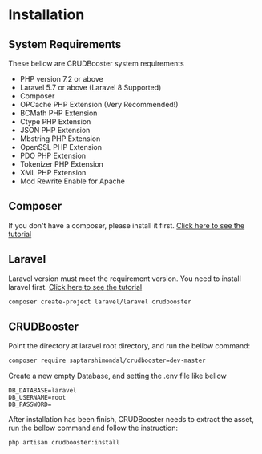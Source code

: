 # Installation
## System Requirements
These bellow are CRUDBooster system requirements 

* PHP version 7.2 or above
* Laravel 5.7 or above (Laravel 8 Supported)
* Composer
* OPCache PHP Extension (Very Recommended!)
* BCMath PHP Extension
* Ctype PHP Extension
* JSON PHP Extension
* Mbstring PHP Extension
* OpenSSL PHP Extension
* PDO PHP Extension
* Tokenizer PHP Extension
* XML PHP Extension
* Mod Rewrite Enable for Apache

## Composer
If you don't have a composer, please install it first. [Click here to see the tutorial](https://getcomposer.org/download/)

## Laravel
Laravel version must meet the requirement version. You need to install laravel first. [Click here to see the tutorial](https://laravel.com/docs/8.x/installation)
```bash
composer create-project laravel/laravel crudbooster
```

## CRUDBooster
Point the directory at laravel root directory, and run the bellow command: 
```bash
composer require saptarshimondal/crudbooster=dev-master
```

Create a new empty Database, and setting the .env file like bellow 
```config
DB_DATABASE=laravel
DB_USERNAME=root
DB_PASSWORD=
```

After installation has been finish, CRUDBooster needs to extract the asset, run the bellow command and follow the instruction: 
```bash
php artisan crudbooster:install
```